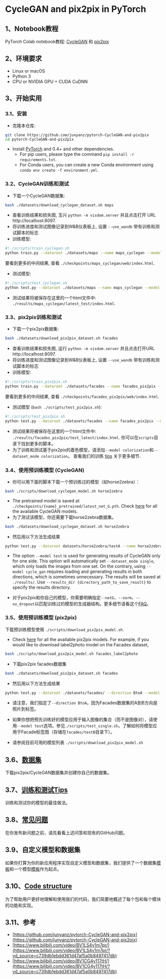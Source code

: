 # CycleGAN and pix2pix in PyTorch

## 1、Notebook教程

PyTorch Colab notebook教程: [CycleGAN](https://colab.research.google.com/github/junyanz/pytorch-CycleGAN-and-pix2pix/blob/master/CycleGAN.ipynb) 和 [pix2pix](https://colab.research.google.com/github/junyanz/pytorch-CycleGAN-and-pix2pix/blob/master/pix2pix.ipynb)

## 2、环境要求

- Linux or macOS
- Python 3
- CPU or NVIDIA GPU + CUDA CuDNN

## 3、开始实用

### 3.1、安装

- 克隆本仓库:
```bash
git clone https://github.com/junyanz/pytorch-CycleGAN-and-pix2pix
cd pytorch-CycleGAN-and-pix2pix
```

- Install [PyTorch](http://pytorch.org) and 0.4+ and other dependencies.
  - For pip users, please type the command `pip install -r requirements.txt`.
  - For Conda users, you can create a new Conda environment using `conda env create -f environment.yml`.

### 3.2、CycleGAN训练和测试
- 下载一个CycleGAN数据集:
```bash
bash ./datasets/download_cyclegan_dataset.sh maps
```
- 查看训练结果和损失图, 玉兴 `python -m visdom.server` 并且点击打开 URL http://localhost:8097.
- 将训练进度和测试图像记录到W&B仪表板上, 设置 `--use_wandb` 带有训练和测试脚本的标志
- 训练模型:
```bash
#!./scripts/train_cyclegan.sh
python train.py --dataroot ./datasets/maps --name maps_cyclegan --model cycle_gan
```
要看到更多的中间结果, 查看 `./checkpoints/maps_cyclegan/web/index.html`.
- 测试模型:
```bash
#!./scripts/test_cyclegan.sh
python test.py --dataroot ./datasets/maps --name maps_cyclegan --model cycle_gan
```
- 测试结果将被保存在这里的一个html文件中: `./results/maps_cyclegan/latest_test/index.html`.

### 3.3、pix2pix训练和测试
- 下载一个pix2pix数据集:
```bash
bash ./datasets/download_pix2pix_dataset.sh facades
```
- 查看训练结果和损失图, 运行 `python -m visdom.server` 并且点击打开URL http://localhost:8097.
- 将训练进度和测试图像记录到W&B仪表板上, 设置 `--use_wandb` 带有训练和测试脚本的标志
- 训练模型:
```bash
#!./scripts/train_pix2pix.sh
python train.py --dataroot ./datasets/facades --name facades_pix2pix --model pix2pix --direction BtoA
```
要看到更多的中间结果, 查看  `./checkpoints/facades_pix2pix/web/index.html`.

- 测试模型 (`bash ./scripts/test_pix2pix.sh`):
```bash
#!./scripts/test_pix2pix.sh
python test.py --dataroot ./datasets/facades --name facades_pix2pix --model pix2pix --direction BtoA
```
- 测试结果将被保存在这里的一个html文件中: `./results/facades_pix2pix/test_latest/index.html`. 你可以在`scripts`目录下找到更多的脚本。
- 为了训练和测试基于pix2pix的着色模型，请添加`--model colorization`和`--dataset_mode colorization`。 查看我们的训练 [tips](https://github.com/junyanz/pytorch-CycleGAN-and-pix2pix/blob/master/docs/tips.md#notes-on-colorization) 关于更多细节.

### 3.4、使用预训练模型 (CycleGAN)
- 你可以用下面的脚本下载一个预训练过的模型（如horse2zebra）：
```bash
bash ./scripts/download_cyclegan_model.sh horse2zebra
```
- The pretrained model is saved at `./checkpoints/{name}_pretrained/latest_net_G.pth`. Check [here](https://github.com/junyanz/pytorch-CycleGAN-and-pix2pix/blob/master/scripts/download_cyclegan_model.sh#L3) for all the available CycleGAN models.
- 为了测试该模型，你还需要下载horse2zebra数据集。
```bash
bash ./datasets/download_cyclegan_dataset.sh horse2zebra
```

- 然后用以下方法生成结果
```bash
python test.py --dataroot datasets/horse2zebra/testA --name horse2zebra_pretrained --model test --no_dropout
```
- The option `--model test` is used for generating results of CycleGAN only for one side. This option will automatically set `--dataset_mode single`, which only loads the images from one set. On the contrary, using `--model cycle_gan` requires loading and generating results in both directions, which is sometimes unnecessary. The results will be saved at `./results/`. Use `--results_dir {directory_path_to_save_result}` to specify the results directory.

- 对于pix2pix和你自己的模型，你需要明确指定`--netG`、`--norm`、`--no_dropout`以匹配训练过的模型的生成器结构。更多细节请看这个[FAQ](https://github.com/junyanz/pytorch-CycleGAN-and-pix2pix/blob/master/docs/qa.md#runtimeerror-errors-in-loading-state_dict-812-671461-296)。

### 3.5、使用预训练模型 (pix2pix)
下载预训练模型使用 `./scripts/download_pix2pix_model.sh`.

- Check [here](https://github.com/junyanz/pytorch-CycleGAN-and-pix2pix/blob/master/scripts/download_pix2pix_model.sh#L3) for all the available pix2pix models. For example, if you would like to download label2photo model on the Facades dataset,
```bash
bash ./scripts/download_pix2pix_model.sh facades_label2photo
```
- 下载pix2pix facades数据集
```bash
bash ./datasets/download_pix2pix_dataset.sh facades
```
- 然后用以下方法生成结果
```bash
python test.py --dataroot ./datasets/facades/ --direction BtoA --model pix2pix --name facades_label2photo_pretrained
```

- 请注意，我们指定了`--direction BtoA`，因为Facades数据集的A到B方向是照片到标签。

- 如果你想把预先训练好的模型应用于输入图像的集合（而不是图像对），请使用`--model test`选项。参见`./scripts/test_single.sh`，了解如何将模型应用于Facade标签图（存储在`facades/testB`目录下）。

- 请参阅目前可用的模型列表 `./scripts/download_pix2pix_model.sh`

## 3.6、[数据集](docs/datasets.md)
下载pix2pix/CycleGAN数据集并创建你自己的数据集。

## 3.7、[训练和测试Tips](docs/tips.md)
训练和测试你的模型的最佳做法。

## 3.8、[常见问题](docs/qa.md)
在你发布新问题之前，请先看看上述问答和现有的GitHub问题。

## 3.9、自定义模型和数据集
如果你打算为你的新应用程序实现自定义模型和数据集，我们提供了一个数据集[模板](data/template_dataset.py)和一个模型[模板](models/template_model.py)作为起点。

## 3.10、[Code structure](docs/overview.md)
为了帮助用户更好地理解和使用我们的代码，我们简要地概述了每个包和每个模块的功能和实现。

## 3.11、参考

- [https://github.com/junyanz/pytorch-CycleGAN-and-pix2pix](https://github.com/junyanz/pytorch-CycleGAN-and-pix2pix)
- [https://www.bilibili.com/video/BV1LS4y1m7pr/](https://www.bilibili.com/video/BV1LS4y1m7pr/?vd_source=c739db1ebdd361d47af5a0b8497417db)
- [https://www.bilibili.com/video/BV1CG4y117tH/](https://www.bilibili.com/video/BV1CG4y117tH/?vd_source=c739db1ebdd361d47af5a0b8497417db)


